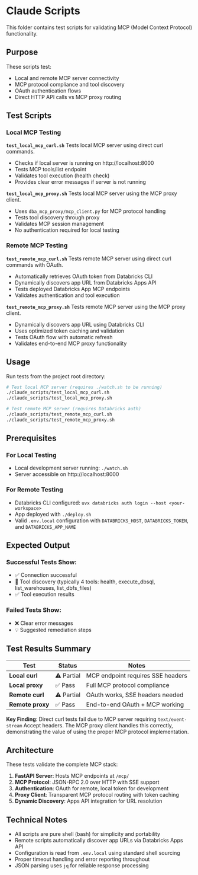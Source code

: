 # Claude Scripts

This folder contains test scripts for validating MCP (Model Context Protocol) functionality.

## Purpose

These scripts test:
- Local and remote MCP server connectivity
- MCP protocol compliance and tool discovery
- OAuth authentication flows
- Direct HTTP API calls vs MCP proxy routing

## Test Scripts

### Local MCP Testing

**`test_local_mcp_curl.sh`**
Tests local MCP server using direct curl commands.
- Checks if local server is running on http://localhost:8000
- Tests MCP tools/list endpoint
- Validates tool execution (health check)
- Provides clear error messages if server is not running

**`test_local_mcp_proxy.sh`** 
Tests local MCP server using the MCP proxy client.
- Uses `dba_mcp_proxy/mcp_client.py` for MCP protocol handling
- Tests tool discovery through proxy
- Validates MCP session management
- No authentication required for local testing

### Remote MCP Testing

**`test_remote_mcp_curl.sh`**
Tests remote MCP server using direct curl commands with OAuth.
- Automatically retrieves OAuth token from Databricks CLI
- Dynamically discovers app URL from Databricks Apps API
- Tests deployed Databricks App MCP endpoints
- Validates authentication and tool execution

**`test_remote_mcp_proxy.sh`**
Tests remote MCP server using the MCP proxy client.
- Dynamically discovers app URL using Databricks CLI
- Uses optimized token caching and validation
- Tests OAuth flow with automatic refresh
- Validates end-to-end MCP proxy functionality

## Usage

Run tests from the project root directory:

```bash
# Test local MCP server (requires ./watch.sh to be running)
./claude_scripts/test_local_mcp_curl.sh
./claude_scripts/test_local_mcp_proxy.sh

# Test remote MCP server (requires Databricks auth)
./claude_scripts/test_remote_mcp_curl.sh
./claude_scripts/test_remote_mcp_proxy.sh
```

## Prerequisites

### For Local Testing
- Local development server running: `./watch.sh`
- Server accessible on http://localhost:8000

### For Remote Testing  
- Databricks CLI configured: `uvx databricks auth login --host <your-workspace>`
- App deployed with `./deploy.sh`
- Valid `.env.local` configuration with `DATABRICKS_HOST`, `DATABRICKS_TOKEN`, and `DATABRICKS_APP_NAME`

## Expected Output

### Successful Tests Show:
- ✅ Connection successful
- 🧪 Tool discovery (typically 4 tools: health, execute_dbsql, list_warehouses, list_dbfs_files)
- ✅ Tool execution results

### Failed Tests Show:
- ❌ Clear error messages
- 💡 Suggested remediation steps

## Test Results Summary

| Test | Status | Notes |
|------|--------|--------|
| **Local curl** | ⚠️ Partial | MCP endpoint requires SSE headers |
| **Local proxy** | ✅ Pass | Full MCP protocol compliance |
| **Remote curl** | ⚠️ Partial | OAuth works, SSE headers needed |
| **Remote proxy** | ✅ Pass | End-to-end OAuth + MCP working |

**Key Finding**: Direct curl tests fail due to MCP server requiring `text/event-stream` Accept headers. The MCP proxy client handles this correctly, demonstrating the value of using the proper MCP protocol implementation.

## Architecture

These tests validate the complete MCP stack:
1. **FastAPI Server**: Hosts MCP endpoints at `/mcp/`
2. **MCP Protocol**: JSON-RPC 2.0 over HTTP with SSE support
3. **Authentication**: OAuth for remote, local token for development
4. **Proxy Client**: Transparent MCP protocol routing with token caching
5. **Dynamic Discovery**: Apps API integration for URL resolution

## Technical Notes

- All scripts are pure shell (bash) for simplicity and portability
- Remote scripts automatically discover app URLs via Databricks Apps API
- Configuration is read from `.env.local` using standard shell sourcing
- Proper timeout handling and error reporting throughout
- JSON parsing uses `jq` for reliable response processing